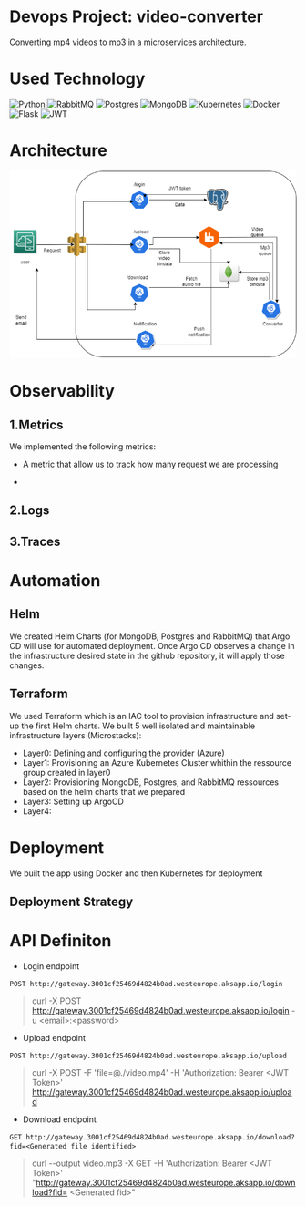 # Devops Project: video-converter
Converting mp4 videos to mp3 in a microservices architecture.


# Used Technology
![Python](https://img.shields.io/badge/python-3670A0?style=for-the-badge&logo=python&logoColor=ffdd54)
![RabbitMQ](https://img.shields.io/badge/Rabbitmq-FF6600?style=for-the-badge&logo=rabbitmq&logoColor=white)
![Postgres](https://img.shields.io/badge/postgres-%23316192.svg?style=for-the-badge&logo=postgresql&logoColor=white)
![MongoDB](https://img.shields.io/badge/MongoDB-%234ea94b.svg?style=for-the-badge&logo=mongodb&logoColor=white)
![Kubernetes](https://img.shields.io/badge/kubernetes-%23326ce5.svg?style=for-the-badge&logo=kubernetes&logoColor=white)
![Docker](https://img.shields.io/badge/docker-%230db7ed.svg?style=for-the-badge&logo=docker&logoColor=white)
![Flask](https://img.shields.io/badge/flask-%23000.svg?style=for-the-badge&logo=flask&logoColor=white)
![JWT](https://img.shields.io/badge/JWT-black?style=for-the-badge&logo=JSON%20web%20tokens)

# Architecture

<p align="center">
  <img src="./Project documentation/Architecture.png" width="600" title="Architecture" alt="Architecture">
  </p>

# Observability
## 1.Metrics
We implemented the following metrics:
- A metric that allow us to track how many request we are
processing

-

## 2.Logs


## 3.Traces




# Automation

## Helm
We created Helm Charts (for MongoDB, Postgres and RabbitMQ) that Argo CD will use for automated deployment. 
Once Argo CD observes a change in the infrastructure desired state in the github repository, it will apply those changes.


## Terraform
We used Terraform which is an IAC tool to provision infrastructure and set-up the first Helm charts.
We built 5 well isolated and maintainable infrastructure layers (Microstacks):
- Layer0: Defining and configuring the provider (Azure)
- Layer1: Provisioning an Azure Kubernetes Cluster whithin the ressource group created in layer0
- Layer2: Provisioning MongoDB, Postgres, and RabbitMQ ressources based on the helm charts that we prepared
- Layer3: Setting up ArgoCD
- Layer4:


# Deployment
We built the app using Docker and then Kubernetes for deployment

## Deployment Strategy


# API Definiton
- Login endpoint
```http request
POST http://gateway.3001cf25469d4824b0ad.westeurope.aksapp.io/login
```
> curl -X POST http://gateway.3001cf25469d4824b0ad.westeurope.aksapp.io/login -u \<email\>:\<password\>

- Upload endpoint
```http request
POST http://gateway.3001cf25469d4824b0ad.westeurope.aksapp.io/upload
```
> curl -X POST -F 'file=@./video.mp4' -H 'Authorization: Bearer \<JWT Token\>' http://gateway.3001cf25469d4824b0ad.westeurope.aksapp.io/upload

- Download endpoint
```http request
GET http://gateway.3001cf25469d4824b0ad.westeurope.aksapp.io/download?fid=<Generated file identified>
```
> curl --output video.mp3 -X GET -H 'Authorization: Bearer \<JWT Token\>' "http://gateway.3001cf25469d4824b0ad.westeurope.aksapp.io/download?fid= \<Generated fid\>"
